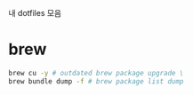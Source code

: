 내 dotfiles 모음

# brew
```bash
brew cu -y # outdated brew package upgrade \
brew bundle dump -f # brew package list dump
```
